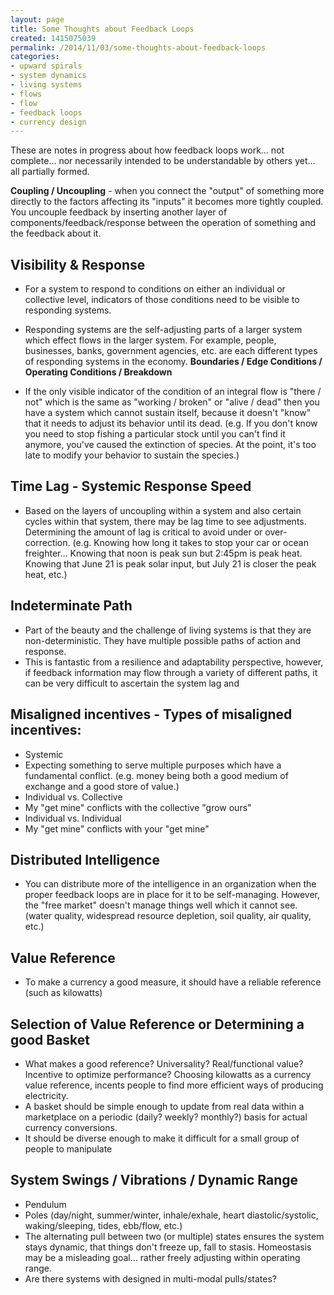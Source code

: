 ```yaml
---
layout: page
title: Some Thoughts about Feedback Loops
created: 1415075039
permalink: /2014/11/03/some-thoughts-about-feedback-loops
categories:
- upward spirals
- system dynamics
- living systems
- flows
- flow
- feedback loops
- currency design
---
```


These are notes in progress about how feedback loops work… not complete… nor necessarily intended to be understandable by others yet… all partially formed.

**Coupling / Uncoupling** - when you connect the "output" of something more directly to the factors affecting its "inputs" it becomes more tightly coupled.  You uncouple feedback by inserting another layer of components/feedback/response between the operation of something and the feedback about it.

## Visibility & Response

- For a system to respond to conditions on either an individual or collective level, indicators of those conditions need to be visible to responding systems.
- Responding systems are the self-adjusting parts of a larger system which effect flows in the larger system.  For example, people, businesses, banks, government agencies, etc. are each different types of responding systems in the economy.
**Boundaries / Edge Conditions / Operating Conditions / Breakdown**

- If the only visible indicator of the condition of an integral flow is "there / not" which is the same as "working / broken" or "alive / dead" then you have a system which cannot sustain itself, because it doesn't "know" that it needs to adjust its behavior until its dead.  (e.g. If you don't know you need to stop fishing a particular stock until you can't find it anymore, you've caused the extinction of species.  At the point, it's too late to modify your behavior to sustain the species.)

## Time Lag - Systemic Response Speed

- Based on the layers of uncoupling within a system and also certain cycles within that system, there may be lag time to see adjustments.  Determining the amount of lag is critical to avoid under or over-correction. (e.g. Knowing how long it takes to stop your car or ocean freighter&hellip; Knowing that noon is peak sun but 2:45pm is peak heat.  Knowing that June 21 is peak solar input, but July 21 is closer the peak heat, etc.)

## Indeterminate Path

- Part of the beauty and the challenge of living systems is that they are non-deterministic.  They have multiple possible paths of action and response.
- This is fantastic from a resilience and adaptability perspective, however, if feedback information may flow through a variety of different paths, it can be very difficult to ascertain the system lag and

## Misaligned incentives - Types of misaligned incentives:

- Systemic
- Expecting something to serve multiple purposes which have a fundamental conflict. (e.g. money being both a good medium of exchange and a good store of value.)
- Individual vs. Collective
- My "get mine" conflicts with the collective "grow ours"
- Individual vs. Individual
- My "get mine" conflicts with your "get mine"

## Distributed Intelligence

- You can distribute more of the intelligence in an organization when the proper feedback loops are in place for it to be self-managing.  However, the "free market" doesn't manage things well which it cannot see. (water quality, widespread resource depletion, soil quality, air quality, etc.)

## Value Reference

- To make a currency a good measure, it should have a reliable reference (such as kilowatts)

## Selection of Value Reference or Determining a good Basket

- What makes a good reference? Universality? Real/functional value?  Incentive to optimize performance?  Choosing kilowatts as a currency value reference, incents people to find more efficient ways of producing electricity.
- A basket should be simple enough to update from real data within a marketplace on a periodic (daily? weekly? monthly?) basis for actual currency conversions.
- It should be diverse enough to make it difficult for a small group of people to manipulate

## System Swings / Vibrations / Dynamic Range

- Pendulum
- Poles (day/night, summer/winter, inhale/exhale, heart diastolic/systolic, waking/sleeping, tides, ebb/flow, etc.)
- The alternating pull between two (or multiple) states ensures the system stays dynamic, that things don't freeze up, fall to stasis.  Homeostasis may be a misleading goal… rather freely adjusting within operating range.
- Are there systems with designed in multi-modal pulls/states?
